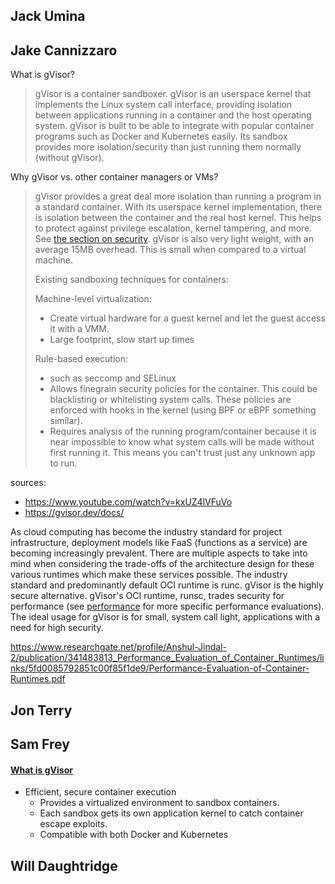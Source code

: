 ## Jack Umina



## Jake Cannizzaro

What is gVisor?

> gVisor is a container sandboxer. gVisor is an userspace kernel that implements the Linux system call interface, providing isolation between applications running in a container and the host operating system. gVisor is built to be able to integrate with popular container programs such as Docker and Kubernetes easily. Its sandbox provides more isolation/security than just running them normally (without gVisor).

Why gVisor vs. other container managers or VMs?

> gVisor provides a great deal more isolation than running a program in a standard container. With its userspace kernel implementation, there is isolation between the container and the real host kernel. This helps to protect against privilege escalation, kernel tampering, and more. See [the section on security](security.md). gVisor is also very light weight, with an average 15MB overhead. This is small when compared to a virtual machine.
>
> Existing sandboxing techniques for containers:
>
> Machine-level virtualization:
>
> * Create virtual hardware for a guest kernel and let the guest access it with a VMM.
> * Large footprint, slow start up times
>
> Rule-based execution:
>
> * such as seccomp and SELinux
> * Allows finegrain security policies for the container. This could be blacklisting or whitelisting system calls. These policies are enforced with hooks in the kernel (using BPF or eBPF something similar).
> * Requires analysis of the running program/container because it is near impossible to know what system calls will be made without first running it. This means you can't trust just any unknown app to run.

sources:

* https://www.youtube.com/watch?v=kxUZ4lVFuVo
* https://gvisor.dev/docs/

As cloud computing has become the industry standard for project infrastructure, deployment models like FaaS (functions as a service) are becoming increasingly prevalent. There are multiple aspects to take into mind when considering the trade-offs of the architecture design for these various runtimes which make these services possible. The industry standard and predominantly default OCI runtime is runc. gVisor is the highly secure alternative. gVisor's OCI runtime, runsc, trades security for performance (see [performance](performance.md) for more specific performance evaluations). The ideal usage for gVisor is for small, system call light, applications with a need for high security.

https://www.researchgate.net/profile/Anshul-Jindal-2/publication/341483813_Performance_Evaluation_of_Container_Runtimes/links/5fd0085792851c00f85f1de9/Performance-Evaluation-of-Container-Runtimes.pdf

## Jon Terry



## Sam Frey
#### [What is gVisor](https://gvisor.dev/docs/)
- Efficient, secure container execution
    - Provides a virtualized environment to sandbox containers.
    - Each sandbox gets its own application kernel to catch container escape exploits.
    - Compatible with both Docker and Kubernetes


## Will Daughtridge
